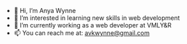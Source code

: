 - 👋 Hi, I’m Anya Wynne
- 👀 I’m interested in learning new skills in web development
- 🌱 I’m currently working as a web developer at VMLY&R
- 📫 You can reach me at: avkwynne@gmail.com
